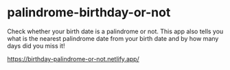 # palindrome-birthday-or-not

Check whether your birth date is a palindrome or not. This app also tells you what is the nearest palindrome date from your birth date and by how many days did you miss it!

https://birthday-palindrome-or-not.netlify.app/
